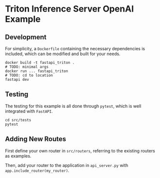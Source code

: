# Triton Inference Server OpenAI Example

## Development

For simplicity, a `Dockerfile` containing the necessary
dependencies is included, which can be modified and built
for your needs.

```
docker build -t fastapi_triton .
# TODO: minimal args
docker run ... fastapi_triton
# TODO: cd to location
fastapi dev
```

## Testing

The testing for this example is all done through `pytest`, which
is well integrated with `FastAPI`.

```
cd src/tests
pytest
```

## Adding New Routes

First define your own router in `src/routers`, referring
to the existing routers as examples.

Then, add your router to the application in `api_server.py`
with `app.include_router(my_router)`.

